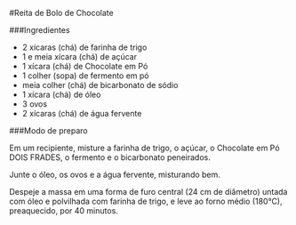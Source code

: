 

 #Reita de Bolo de Chocolate
 
###Ingredientes

 - 2 xícaras (chá) de farinha de trigo
 - 1 e meia xícara (chá) de açúcar
 - 1 xícara (chá) de Chocolate em Pó 
 - 1 colher (sopa) de fermento em pó 
 - meia colher (chá) de bicarbonato de sódio
 - 1 xícara (chá) de óleo
 - 3 ovos
 - 2 xícaras (chá) de água fervente

###Modo de preparo

Em um recipiente, misture a farinha de trigo, o açúcar, o Chocolate em Pó DOIS FRADES, 
o fermento e o bicarbonato peneirados.

Junte o óleo, os ovos e a água fervente, misturando bem.

Despeje a massa em uma forma de furo central (24 cm de diâmetro) untada com óleo e
polvilhada com farinha de trigo, e leve ao forno médio (180°C), preaquecido, por 40 minutos.
